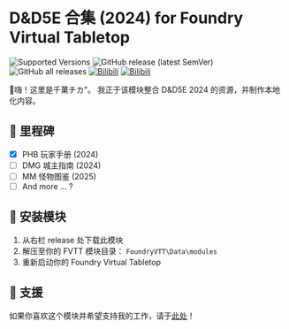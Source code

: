 # D&D5E 合集 (2024) for Foundry Virtual Tabletop

![Supported Versions](https://img.shields.io/badge/FVTT-V12,%20DND4.1+-8b0000?style=flat-square) ![GitHub release (latest SemVer)](https://img.shields.io/github/v/release/chiga777/dnd5e_collection_2024?style=flat-square) ![GitHub all releases](https://img.shields.io/github/downloads/chiga777/dnd5e_collection_2024/total?style=flat-square) [![Bilibili](https://img.shields.io/badge/Bilibili-千菓チカ"-00A1D6?logo=Bilibili&logoColor=white&style=flat-square)](https://space.bilibili.com/37702076) [![Bilibili](https://img.shields.io/badge/支援-千菓チカ"-FF69B4?logo=Bilibili&logoColor=white&style=flat-square)](https://www.bilibili.com/opus/1004555041941487616)

🌟嗨！这里是千菓チカ"。
我正于该模块整合 D&D5E 2024 的资源，并制作本地化内容。

## 🏁 里程碑

- [x] PHB 玩家手册 (2024)
- [ ] DMG 城主指南 (2024)
- [ ] MM 怪物图鉴 (2025)
- [ ] And more … ?

## 🎯 安装模块

1. 从右栏 release 处下载此模块
2. 解压至你的 FVTT 模块目录： `FoundryVTT\Data\modules`
3. 重新启动你的 Foundry Virtual Tabletop

## 🥤 支援

如果你喜欢这个模块并希望支持我的工作，请于[此处](https://www.bilibili.com/opus/1004555041941487616)！
